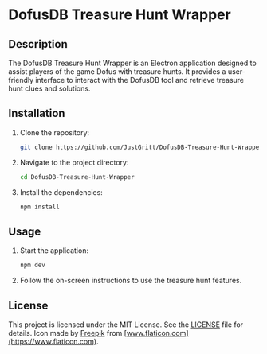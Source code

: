 # DofusDB Treasure Hunt Wrapper

## Description
The DofusDB Treasure Hunt Wrapper is an Electron application designed to assist players of the game Dofus with treasure hunts. It provides a user-friendly interface to interact with the DofusDB tool and retrieve treasure hunt clues and solutions.

## Installation
1. Clone the repository:
    ```bash
    git clone https://github.com/JustGritt/DofusDB-Treasure-Hunt-Wrapper.git
    ```
2. Navigate to the project directory:
    ```bash
    cd DofusDB-Treasure-Hunt-Wrapper
    ```
3. Install the dependencies:
    ```bash
    npm install
    ```

## Usage
1. Start the application:
    ```bash
    npm dev
    ```
2. Follow the on-screen instructions to use the treasure hunt features.

## License
This project is licensed under the MIT License. See the [LICENSE](LICENSE) file for details.
Icon made by [Freepik](https://www.freepik.com) from [www.flaticon.com](https://www.flaticon.com).
